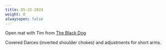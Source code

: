 ```yaml
---
title: 05-22-2024
weight: 0
alwaysopen: false
---
```


Open mat with Tim from [The Black Dog](https://theblackdogjiujitsu.com/)

Covered Darces (inverted shoulder chokes) and adjustments for short arms.